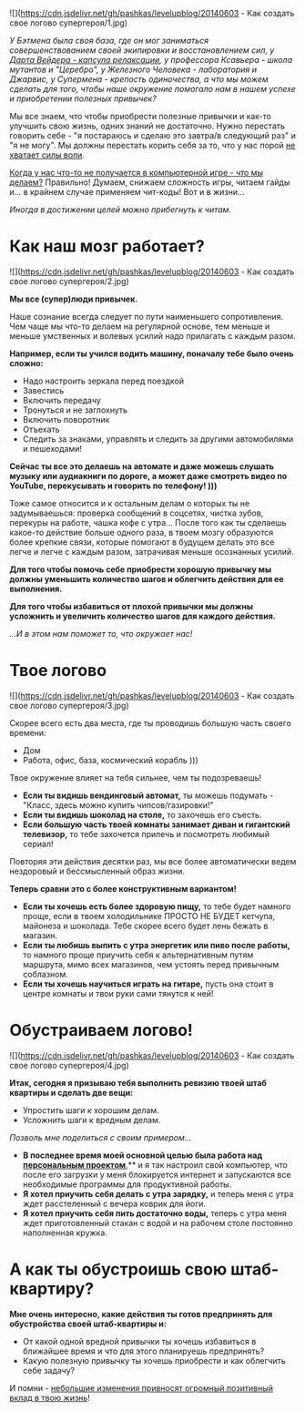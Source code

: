 
<!--
Title: Как создать свое логово супергероя?
PostId: 6297242692424310161
Published: true
-->

![](https://cdn.jsdelivr.net/gh/pashkas/levelupblog/20140603 - Как создать свое логово супергероя/1.jpg)

*У Бэтмена была своя база, где он мог заниматься совершенствованием своей экипировки и восстановлением сил, у [Дарта Вейдера - капсула релаксации](http://nerdistway.blogspot.com/2014/02/blog-post.html), у профессора Ксавьера - школа мутантов и "Церебро", у Железного Человека - лаборатория и Джарвис, у Супермена - крепость одиночества, а что мы можем сделать для того, чтобы наше окружение помогало нам в нашем успехе и приобретении полезных привычек?*

<!--more-->

Мы все знаем, что чтобы приобрести полезные привычки и как-то улучшить свою жизнь, одних знаний не достаточно. Нужно перестать говорить себе - "я постараюсь и сделаю это завтра/в следующий раз" и "я не могу". Мы должны перестать корить себя за то, что у нас порой [не хватает силы воли](http://nerdistway.blogspot.com/2013/12/blog-post_27.html).

[Когда у нас что-то не получается в компьютерной игре - что мы делаем?](https://nerdistway.blogspot.com/2014/10/blog-post.html) Правильно! Думаем, снижаем сложность игры, читаем гайды и... в крайнем случае применяем чит-коды! Вот и в жизни...

*Иногда в достижении целей можно прибегнуть к читам.*

# Как наш мозг работает?

![](https://cdn.jsdelivr.net/gh/pashkas/levelupblog/20140603 - Как создать свое логово супергероя/2.jpg)

**Мы все (супер)люди привычек.**

Наше сознание всегда следует по пути наименьшего сопротивления. Чем чаще мы что-то делаем на регулярной основе, тем меньше и меньше умственных и волевых усилий надо прилагать с каждым разом.

**Например, если ты учился водить машину, поначалу тебе было очень сложно:**

- Надо настроить зеркала перед поездкой
- Завестись
- Включить передачу
- Тронуться и не заглохнуть
- Включить поворотник
- Отъехать
- Следить за знаками, управлять и следить за другими автомобилями и пешеходами!

**Сейчас ты все это делаешь на автомате и даже можешь слушать музыку или аудиакниги по дороге, а может даже смотреть видео по YouTube, перекусывать и говорить по телефону! )))**

Тоже самое относится и к остальным делам о которых ты не задумываешься: проверка сообщений в соцсетях, чистка зубов, перекуры на работе, чашка кофе с утра...  После того как ты сделаешь какое-то действие больше одного раза, в твоем мозгу образуются более крепкие связи, которые помогают в будущем делать это все легче и легче с каждым разом, затрачивая меньше осознанных усилий.

**Для того чтобы помочь себе приобрести хорошую привычку мы должны уменьшить количество шагов и облегчить действия для ее выполнения.**

**Для того чтобы избавиться от плохой привычки мы должны усложнить и увеличить количество шагов для каждого действия.**

*...И в этом нам поможет то, что окружает нас!*

# Твое логово

![](https://cdn.jsdelivr.net/gh/pashkas/levelupblog/20140603 - Как создать свое логово супергероя/3.jpg)

Скорее всего есть два места, где ты проводишь большую часть своего времени:

- Дом
- Работа, офис, база, космический корабль )))

Твое окружение влияет на тебя сильнее, чем ты подозреваешь!

- **Если ты видишь вендинговый автомат,** ты можешь подумать - "Класс, здесь можно купить чипсов/газировки!"
- **Если ты видишь шоколад на столе,** то захочешь его съесть.
- **Если большую часть твоей комнаты занимает диван и гигантский телевизор,** то тебе захочется прилечь и посмотреть любимый сериал!

Повторяя эти действия десятки раз, мы все более автоматически ведем нездоровый и бессмысленный образ жизни.

**Теперь сравни это с более конструктивным вариантом!**

- **Если ты хочешь есть более здоровую пищу,** то тебе будет намного проще, если в твоем холодильнике ПРОСТО НЕ БУДЕТ кетчупа, майонеза и шоколада. Тебе скорее всего будет лень бежать в магазин.
- **Если ты любишь выпить с утра энергетик или пиво после работы,** то намного проще приучить себя к альтернативным путям маршрута, мимо всех магазинов, чем устоять перед привычным соблазном.
- **Если ты хочешь научиться играть на гитаре,** пусть она стоит в центре комнаты и твои руки сами тянутся к ней!

# Обустраиваем логово!

![](https://cdn.jsdelivr.net/gh/pashkas/levelupblog/20140603 - Как создать свое логово супергероя/4.jpg)

**Итак, сегодня я призываю тебя выполнить ревизию твоей штаб квартиры и сделать две вещи:**

- Упростить шаги к хорошим делам.
- Усложнить шаги к вредным делам.

*Позволь мне поделиться с своим примером...*

- **В последнее время моей основной целью была работа над [персональным проектом](http://nerdistway.blogspot.com/2013/07/mylife-rpg-organizer.html)**,** и я так настроил свой компьютер, что после его загрузки у меня блокируется интернет и запускаются все необходимые программы для продуктивной работы.
- **Я хотел приучить себя делать с утра зарядку,** и теперь меня с утра ждет расстеленный с вечера коврик для йоги.
- **Я хотел приучить себя пить достаточно воды,** теперь с утра меня ждет приготовленный стакан с водой и на рабочем столе постоянно наполненная кружка.

# А как ты обустроишь свою штаб-квартиру?

**Мне очень интересно, какие действия ты готов предпринять для обустройства своей штаб-квартиры и:**

- От какой одной вредной привычки ты хочешь избавиться в ближайшее время и что для этого планируешь предпринять?
- Какую полезную привычку ты хочешь приобрести и как облегчить себе задачу?

И помни - [небольшие изменения привносят огромный позитивный вклад в твою жизнь](https://nerdistway.blogspot.com/2014/09/blog-post_7.html)!